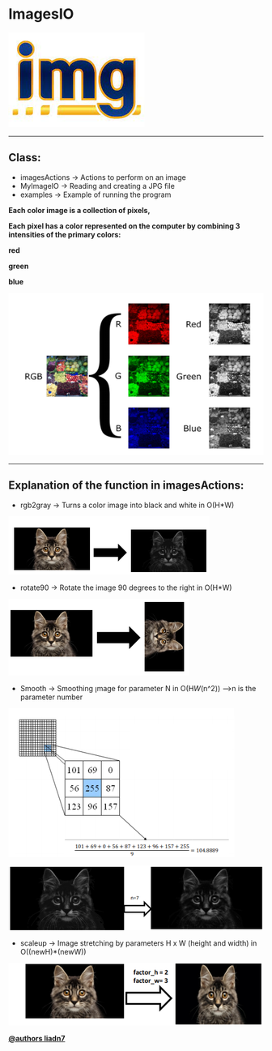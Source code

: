 # ImagesIO

![](https://github.com/LIADN7/ImagesIO/blob/master/img/git/img.jpg)

***

## Class:
* imagesActions -> Actions to perform on an image
* MyImageIO -> Reading and creating a JPG file
* examples -> Example of running the program

**Each color image is a collection of pixels,**

**Each pixel has a color represented on the computer by combining 3 intensities of the primary colors:**

**red**

**green**

**blue**

![](https://github.com/LIADN7/ImagesIO/blob/master/img/git/rgb.png)


***
## Explanation of the function in imagesActions:

* rgb2gray -> Turns a color image into black and white in O(H*W)

![](https://github.com/LIADN7/ImagesIO/blob/master/img/git/gray.png)

* rotate90 -> Rotate the image 90 degrees to the right in O(H*W)

![](https://github.com/LIADN7/ImagesIO/blob/master/img/git/90.png)

* Smooth -> Smoothing ןmage for parameter N in O(H*W*(n^2)) -->n is the parameter number

![](https://github.com/LIADN7/ImagesIO/blob/master/img/git/smooth.png)

![](https://github.com/LIADN7/ImagesIO/blob/master/img/git/smooth2.png)

* scaleup -> Image stretching by parameters H x W (height and width) in O((newH)*(newW))

![](https://github.com/LIADN7/ImagesIO/blob/master/img/git/scelap.png)




**[@authors liadn7](https://github.com/liadn7)**
